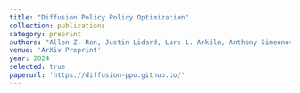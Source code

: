 ```yaml
---
title: "Diffusion Policy Policy Optimization"
collection: publications
category: preprint
authors: "Allen Z. Ren, Justin Lidard, Lars L. Ankile, Anthony Simeonov, Pulkit Agrawal, Anirudha Majumdar, Benjamin Burchfiel, Hongkai Dai, <b>Max Simchowitz</b>"
venue: 'ArXiv Preprint'
year: 2024
selected: true
paperurl: 'https://diffusion-ppo.github.io/'
---
```




